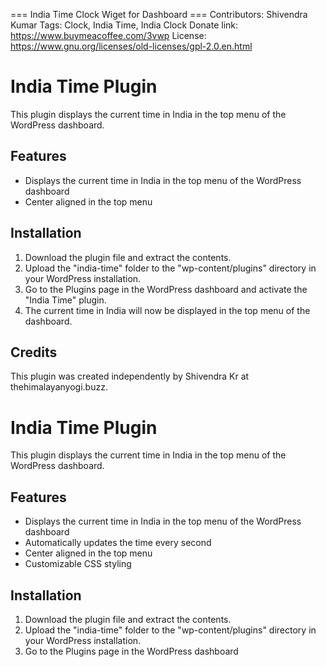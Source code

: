 === India Time Clock Wiget for Dashboard ===
Contributors: Shivendra Kumar
Tags: Clock, India Time, India Clock
Donate link: https://www.buymeacoffee.com/3vwp
License: https://www.gnu.org/licenses/old-licenses/gpl-2.0.en.html


# India Time Plugin

This plugin displays the current time in India in the top menu of the WordPress dashboard.

## Features

- Displays the current time in India in the top menu of the WordPress dashboard
- Center aligned in the top menu

## Installation

1. Download the plugin file and extract the contents.
2. Upload the "india-time" folder to the "wp-content/plugins" directory in your WordPress installation.
3. Go to the Plugins page in the WordPress dashboard and activate the "India Time" plugin.
4. The current time in India will now be displayed in the top menu of the dashboard.


## Credits

This plugin was created independently by Shivendra Kr at thehimalayanyogi.buzz.


# India Time Plugin

This plugin displays the current time in India in the top menu of the WordPress dashboard.


## Features

- Displays the current time in India in the top menu of the WordPress dashboard
- Automatically updates the time every second
- Center aligned in the top menu
- Customizable CSS styling

## Installation

1. Download the plugin file and extract the contents.
2. Upload the "india-time" folder to the "wp-content/plugins" directory in your WordPress installation.
3. Go to the Plugins page in the WordPress dashboard
